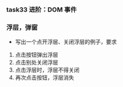 ### task33 进阶：DOM 事件
### 浮层，弹窗
* 写出一个点开浮层、关闭浮层的例子，要求
1. 点击按钮弹出浮层
2. 点击别处关闭浮层
3. 点击浮层时，浮层不得关闭
4. 再次点击按钮，浮层消失